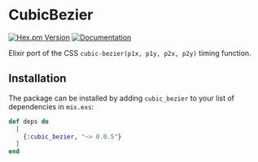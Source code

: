 # CubicBezier

[![Hex.pm Version](https://img.shields.io/hexpm/v/cubic_bezier.svg)](https://hex.pm/packages/cubic_bezier)
[![Documentation](https://img.shields.io/badge/docs-latest-blue.svg)](https://hexdocs.pm/cubic_bezier/)

Elixir port of the CSS `cubic-bezier(p1x, p1y, p2x, p2y)` timing function.

## Installation

The package can be installed by adding `cubic_bezier` 
to your list of dependencies in `mix.exs`:

```elixir
def deps do
  [
    {:cubic_bezier, "~> 0.0.5"}
  ]
end
```

